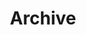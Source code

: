 ---
title: Archive
year: 2022-10-01
img: '@assets/projects/archive.webp'
url: https://archive.micvolo.com
tags: Animations/Experiments
---